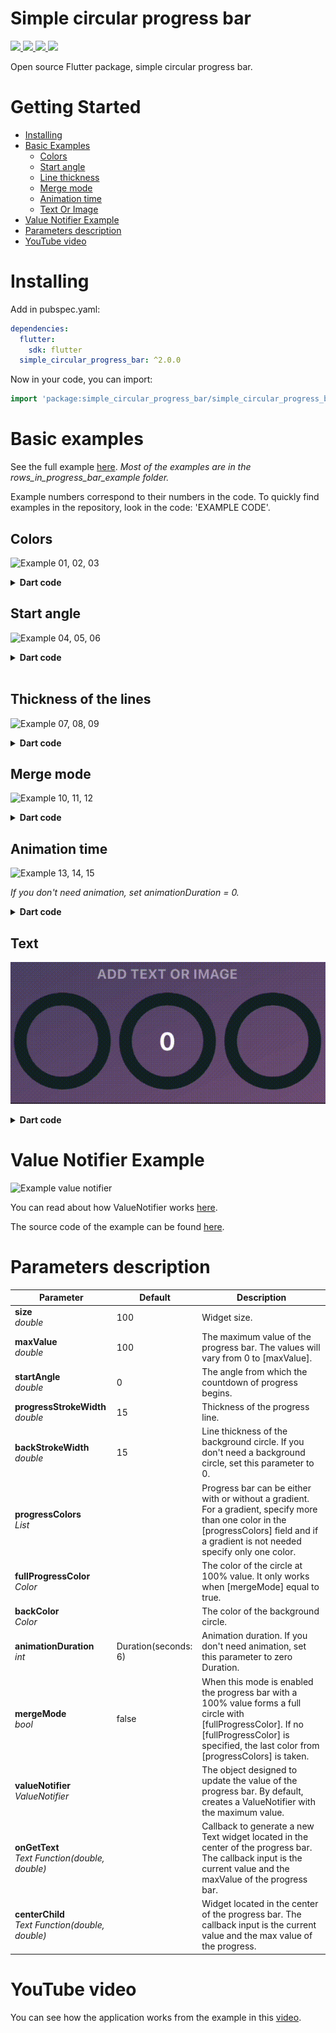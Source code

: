 # Simple circular progress bar

<p>
  <a href="https://opensource.org/licenses/MIT">
    <img src="https://img.shields.io/github/license/dwikyhardi/simple_circular_progress_bar?logo=github" />
  </a>
  <a href="https://pub.dev/packages/simple_circular_progress_bar/changelog">
    <img src="https://img.shields.io/badge/version-2.0.0-blueviolet" />
  </a>
  <a href="https://docs.flutter.dev/development/tools/sdk/releases">
    <img src="https://img.shields.io/badge/flutter-3.10.3-blue" />
  </a>
  <a href="https://dart.dev/guides/whats-new">
    <img src="https://img.shields.io/badge/dart-3.0.3-blue" />
  </a>
</p>

Open source Flutter package, simple circular progress bar.

# Getting Started
- [Installing](#Installing)
- [Basic Examples](#basic-examples)
    - [Colors](#colors)
    - [Start angle](#start-angle)
    - [Line thickness](#thickness-of-the-lines)
    - [Merge mode](#merge-mode)
    - [Animation time](#animation-time)
    - [Text Or Image](#text)
- [Value Notifier Example](#value-notifier-example)
- [Parameters description](#parameters-description)
- [YouTube video](#youtube-video)

# Installing
Add in pubspec.yaml:
```yaml
dependencies:
  flutter:
    sdk: flutter
  simple_circular_progress_bar: ^2.0.0
```

Now in your code, you can import:
```dart
import 'package:simple_circular_progress_bar/simple_circular_progress_bar.dart';
```

# Basic examples
See the full example [here](https://github.com/Nulllix/simple_circular_progress_bar/tree/master/example/lib).
*Most of the examples are in the rows_in_progress_bar_example folder.*

Example numbers correspond to their numbers in the code.
To quickly find examples in the repository, look in the code: 'EXAMPLE CODE'.

## Colors
![Example 01, 02, 03](doc_images/example_01_02_03.gif)

<details>
    <summary><strong>Dart code</strong></summary>

```dart
// Example 1
SimpleCircularProgressBar(
    progressColors: const [Colors.cyan],
)

// Example 2
SimpleCircularProgressBar(
    progressColors: const [Colors.cyan, Colors.purple],
),

// Example 3
SimpleCircularProgressBar(
    progressColors: const [
        Colors.cyan,
        Colors.green,
        Colors.amberAccent,
        Colors.redAccent,
        Colors.purpleAccent
    ],
    backColor: Colors.blueGrey,
),
```
</details>

## Start angle
![Example 04, 05, 06](doc_images/example_04_05_06.gif)

<details>
    <summary><strong>Dart code</strong></summary>

```dart
// Example 4
SimpleCircularProgressBar(
    startAngle: 45,
),

// Example 5
SimpleCircularProgressBar(
    startAngle: 90,
),

// Example 6
SimpleCircularProgressBar(
    startAngle: -180,
),
```
</details>
&nbsp;

## Thickness of the lines
![Example 07, 08, 09](doc_images/example_07_08_09.gif)

<details>
    <summary><strong>Dart code</strong></summary>

```dart
// Example 7
SimpleCircularProgressBar(
    size: 80,
    progressStrokeWidth: 25,
    backStrokeWidth: 25,
),

// Example 8
SimpleCircularProgressBar(
    progressStrokeWidth: 20,
    backStrokeWidth: 10,
),

// Example 9
SimpleCircularProgressBar(
    backStrokeWidth: 0,
),
```
</details>

## Merge mode
![Example 10, 11, 12](doc_images/example_10_11_12.gif)

<details>
    <summary><strong>Dart code</strong></summary>

```dart
// Example 10
SimpleCircularProgressBar(
    progressColors: const [Colors.cyan],
    mergeMode: true,
),

// Example 11
SimpleCircularProgressBar(
    progressColors: const [Colors.cyan],
    fullProgressColor: Colors.deepOrangeAccent,
    mergeMode: true,
),

// Example 12
SimpleCircularProgressBar(
    progressColors: const [Colors.cyan, Colors.purpleAccent],
    mergeMode: true,
),
```
</details>

## Animation time
![Example 13, 14, 15](doc_images/example_13_14_15.gif)

*If you don't need animation, set animationDuration = 0.*

<details>
    <summary><strong>Dart code</strong></summary>

```dart
// Example 13
SimpleCircularProgressBar(
    mergeMode: true,
    animationDuration: const Duration(milliseconds: 500),
),

// Example 14
SimpleCircularProgressBar(
    mergeMode: true,
    animationDuration: const Duration(seconds: 3),
),

// Example 15
SimpleCircularProgressBar(
    mergeMode: true,
    animationDuration: const Duration(minutes: 1),
),
```
</details>

## Text
![Example 16, 17, 18](doc_images/example_16_17_18.gif)

<details>
    <summary><strong>Dart code</strong></summary>

```dart
// Example 16
SimpleCircularProgressBar(
  valueNotifier: valueNotifier,
  mergeMode: true,
  centerChild: (double value, double maxValue) {
    TextStyle centerTextStyle = TextStyle(
      fontSize: 16,
      fontWeight: FontWeight.bold,
      color: Colors.greenAccent.withOpacity(value * 0.01),
    );

    return Row(
      children: [
        Icon(
          value == maxValue
          ? Icons.download_done
          : Icons.downloading,
          color: Colors.greenAccent.withOpacity(value * 0.01),
        ),
        const SizedBox(width: 4),
        Text(
          '${value.toInt()}%',
          style: centerTextStyle,
        ),
      ],
    );
  },
),

// Example 17
SimpleCircularProgressBar(
    valueNotifier: valueNotifier,
    mergeMode: true,
    onGetText: (double value, double maxValue) {
        return Text(
            '${value.toInt()}',
            style: const TextStyle(
                fontSize: 30,
                fontWeight: FontWeight.bold,
                color: Colors.white,
            ),
        );
    },
),

// Example 18
SimpleCircularProgressBar(
    valueNotifier: valueNotifier,
    mergeMode: true,
    onGetText: (double value, double maxValue) {
        TextStyle centerTextStyle = TextStyle(
            fontSize: 30,
            fontWeight: FontWeight.bold,
            color: Colors.greenAccent.withOpacity(value * 0.01),
        );
        
        return Text(
            '${value.toInt()}',
            style: centerTextStyle,
        );
    },
),
```
</details>

# Value Notifier Example
![Example value notifier](doc_images/example_value_notifier.gif)

You can read about how ValueNotifier works [here](https://medium.com/@avnishnishad/flutter-communication-between-widgets-using-valuenotifier-and-valuelistenablebuilder-b51ef627a58b).

The source code of the example can be found [here](https://github.com/Nulllix/simple_circular_progress_bar/blob/master/example/lib/value_notifier_example.dart).

# Parameters description

| Parameter                                        | Default              | Description                                                                                                                                                                                       |
|--------------------------------------------------|----------------------|---------------------------------------------------------------------------------------------------------------------------------------------------------------------------------------------------|
| **size** <br>*double*                            | 100                  | Widget size.                                                                                                                                                                                      |
| **maxValue**<br>*double*                         | 100                  | The maximum value of the progress bar. The values will vary from 0 to [maxValue].                                                                                                                 |
| **startAngle**<br>*double*                       | 0                    | The angle from which the countdown of progress begins.                                                                                                                                            |
| **progressStrokeWidth**<br>*double*              | 15                   | Thickness of the progress line.                                                                                                                                                                   |
| **backStrokeWidth**<br>*double*                  | 15                   | Line thickness of the background circle. If you don't need a background circle, set this parameter to 0.                                                                                          |
| **progressColors**<br>*List<Color>*              |                      | Progress bar can be either with or without a gradient. For a gradient, specify more than one color in the [progressColors] field and if a gradient is not needed specify only one color.          |
| **fullProgressColor**<br>*Color*                 |                      | The color of the circle at 100% value. It only works when [mergeMode] equal to true.                                                                                                              |
| **backColor**<br>*Color*                         |                      | The color of the background circle.                                                                                                                                                               |
| **animationDuration**<br>*int*                   | Duration(seconds: 6) | Animation duration. If you don't need animation, set this parameter to zero Duration.                                                                                                             |
| **mergeMode**<br>*bool*                          | false                | When this mode is enabled the progress bar with a 100% value forms a full circle with [fullProgressColor]. If no [fullProgressColor] is specified, the last color from [progressColors] is taken. |
| **valueNotifier**<br>*ValueNotifier<double>*     |                      | The object designed to update the value of the progress bar. By default, creates a ValueNotifier with the maximum value.                                                                          |
| **onGetText**<br>*Text Function(double, double)* |                      | Callback to generate a new Text widget located in the center of the progress bar. The callback input is the current value and the maxValue of the progress bar.                                   |
| **centerChild**<br>*Text Function(double, double)* |                      | Widget located in the center of the progress bar. The callback input is the current value and the max value of the progress.                                                                      |

# YouTube video
You can see how the application works from the example in this [video](https://youtube.com/shorts/kKYyNAk2FMM).